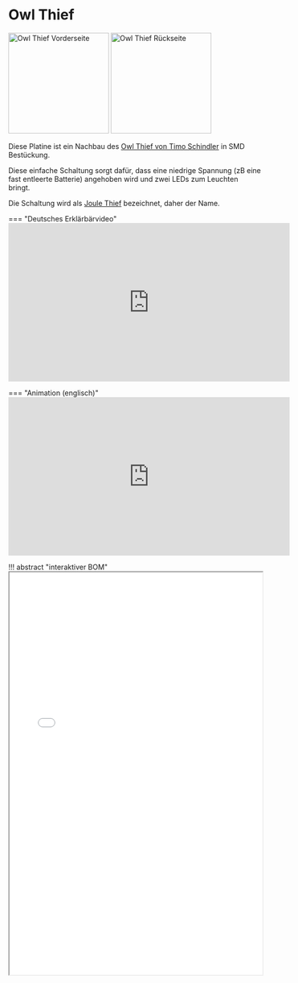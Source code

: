 # Owl Thief

<img src="../../kibot/owlthief/render/owlThief-3D_top.png" width="200" height="200" alt="Owl Thief Vorderseite">
<img src="../../kibot/owlthief/render/owlThief-3D_bottom.png" width="200" height="200" alt="Owl Thief Rückseite">

Diese Platine ist ein Nachbau des [Owl Thief von Timo Schindler](https://shop.blinkyparts.com/de/Der-OwlThief-Eine-goldene-Eule-mit-leuchtenden-Orangen-Augen-Joul-Thief-Schaltung-in-THT-Version/blink234042) in SMD Bestückung.

Diese einfache Schaltung sorgt dafür, dass eine niedrige Spannung (zB eine fast entleerte Batterie) angehoben wird und zwei LEDs zum Leuchten bringt.

Die Schaltung wird als [Joule Thief](https://de.wikipedia.org/wiki/Joule_thief) bezeichnet, daher der Name.

=== "Deutsches Erklärbärvideo"
    <iframe width="560" height="315" src="https://www.youtube-nocookie.com/embed/TEAqLBwKtw4?si=_pLdffp5cj6Fnq8n" title="YouTube video player" frameborder="0" allow="accelerometer; autoplay; clipboard-write; encrypted-media; gyroscope; picture-in-picture; web-share" allowfullscreen></iframe>
    

=== "Animation (englisch)"
    <iframe width="560" height="315" src="https://www.youtube-nocookie.com/embed/scH2kFMjetA?si=-MHfsGPXXa6TIurn" title="YouTube video player" frameborder="0" allow="accelerometer; autoplay; clipboard-write; encrypted-media; gyroscope; picture-in-picture; web-share" allowfullscreen></iframe>

!!! abstract "interaktiver BOM"
    <iframe src="../../kibot/owlthief/ibom/owlThief-ibom.html" width="100%" height="800px"></iframe>